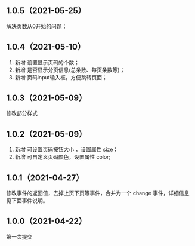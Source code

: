 ## 1.0.5（2021-05-25）
解决页数从0开始的问题；
## 1.0.4（2021-05-10）
1. 新增 设置显示页码的个数；
2. 新增 是否显示分页信息(总条数、每页条数等)；
3. 新增 页码input输入框，方便跳转页面；
## 1.0.3（2021-05-09）
修改部分样式
## 1.0.2（2021-05-09）
1. 新增 可设置页码按钮大小 ，设置属性 size；
2. 新增 可自定义页码颜色，设置属性 color;
## 1.0.1（2021-04-27）
修改事件的返回值，去掉上页下页等事件，合并为一个 change 事件，详细信息见下面事件说明。
## 1.0.0（2021-04-22）
第一次提交
